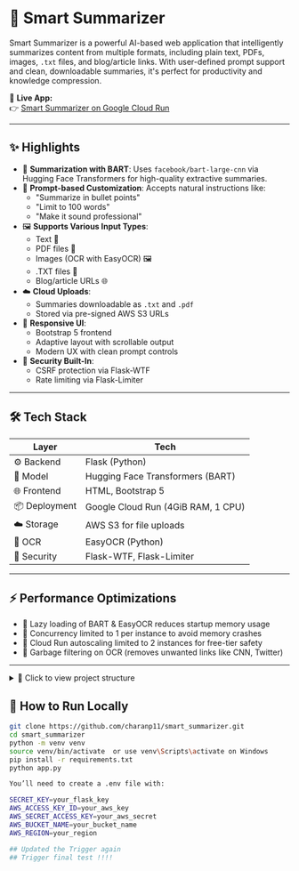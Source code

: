 # 🧠 Smart Summarizer

Smart Summarizer is a powerful AI-based web application that intelligently summarizes content from multiple formats, including plain text, PDFs, images, `.txt` files, and blog/article links. With user-defined prompt support and clean, downloadable summaries, it's perfect for productivity and knowledge compression.

🔗 **Live App:**  
👉 [Smart Summarizer on Google Cloud Run](https://smart-summarizer-259284759346.us-central1.run.app)

---

## ✨ Highlights

- 🧠 **Summarization with BART**: Uses `facebook/bart-large-cnn` via Hugging Face Transformers for high-quality extractive summaries.
- 💬 **Prompt-based Customization**: Accepts natural instructions like:
  - "Summarize in bullet points"
  - "Limit to 100 words"
  - "Make it sound professional"
- 🖼️ **Supports Various Input Types**:
  - Text 📝
  - PDF files 📄
  - Images (OCR with EasyOCR) 🖼️
  - .TXT files 📃
  - Blog/article URLs 🌐
- ☁️ **Cloud Uploads**:
  - Summaries downloadable as `.txt` and `.pdf`
  - Stored via pre-signed AWS S3 URLs
- 🎨 **Responsive UI**:
  - Bootstrap 5 frontend
  - Adaptive layout with scrollable output
  - Modern UX with clean prompt controls
- 🔐 **Security Built-In**:
  - CSRF protection via Flask-WTF
  - Rate limiting via Flask-Limiter

---

## 🛠️ Tech Stack

| Layer          | Tech                                |
|----------------|--------------------------------------|
| ⚙️ Backend      | Flask (Python)                       |
| 🤖 Model        | Hugging Face Transformers (BART)     |
| 🌐 Frontend     | HTML, Bootstrap 5                    |
| 📦 Deployment   | Google Cloud Run (4GiB RAM, 1 CPU)   |
| ☁️ Storage      | AWS S3 for file uploads              |
| 🧠 OCR          | EasyOCR (Python)                     |
| 🔐 Security     | Flask-WTF, Flask-Limiter             |

---

## ⚡ Performance Optimizations

- 🚀 Lazy loading of BART & EasyOCR reduces startup memory usage
- 🧠 Concurrency limited to 1 per instance to avoid memory crashes
- 💸 Cloud Run autoscaling limited to 2 instances for free-tier safety
- 🧹 Garbage filtering on OCR (removes unwanted links like CNN, Twitter)

---


<details>
<summary>📁 Click to view project structure</summary>

smart_summarizer/
├── app.py # Main Flask app
├── config.py # Config & environment variables
├── models/
│ └── summarizer.py # Summarization using BART
├── templates/
│ ├── index.html # Input UI
│ └── result.html # Output display
├── utils/
│ ├── ocr_utils.py # Image to text (OCR)
│ ├── pdf_utils.py # PDF text extraction & download
│ ├── txt_utils.py # TXT file reading
│ ├── link_utils.py # Blog/article scraping
│ └── s3_utils.py # AWS S3 upload/download logic
├── static/
│ └── style.css # Custom styles (Bootstrap-enhanced)
├── requirements.txt # Python dependencies
├── runtime.txt # Required for Render deployment
└── README.md

</details>

## 🧪 How to Run Locally

```bash
git clone https://github.com/charanp11/smart_summarizer.git
cd smart_summarizer
python -m venv venv
source venv/bin/activate  or use venv\Scripts\activate on Windows
pip install -r requirements.txt
python app.py

You’ll need to create a .env file with:

SECRET_KEY=your_flask_key
AWS_ACCESS_KEY_ID=your_aws_key
AWS_SECRET_ACCESS_KEY=your_aws_secret
AWS_BUCKET_NAME=your_bucket_name
AWS_REGION=your_region

## Updated the Trigger again
## Trigger final test !!!!

